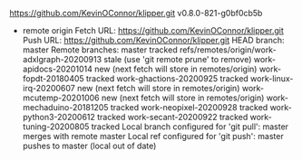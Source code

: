 https://github.com/KevinOConnor/klipper.git
v0.8.0-821-g0bf0cb5b
* remote origin
  Fetch URL: https://github.com/KevinOConnor/klipper.git
  Push  URL: https://github.com/KevinOConnor/klipper.git
  HEAD branch: master
  Remote branches:
    master                                      tracked
    refs/remotes/origin/work-adxlgraph-20200913 stale (use 'git remote prune' to remove)
    work-apidocs-20201014                       new (next fetch will store in remotes/origin)
    work-fopdt-20180405                         tracked
    work-ghactions-20200925                     tracked
    work-linux-irq-20200607                     new (next fetch will store in remotes/origin)
    work-mcutemp-20201006                       new (next fetch will store in remotes/origin)
    work-mechaduino-20181205                    tracked
    work-neopixel-20200928                      tracked
    work-python3-20200612                       tracked
    work-secant-20200922                        tracked
    work-tuning-20200805                        tracked
  Local branch configured for 'git pull':
    master merges with remote master
  Local ref configured for 'git push':
    master pushes to master (local out of date)
